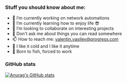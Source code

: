 ### Stuff you should know about me:

- 🔭 I’m currently working on network automations
- 🌱 I’m currently learning how to enjoy life :sunglasses:
- 👯 I’m looking to collaborate on interesting projects
- 💬 Don't ask me about things you can read somewhere
- 📫 How to reach me: valentin.vasilev@progress.com
- :beer: I like it cold and I like it anytime
- :fishing_pole_and_fish: Born to fish, forced to work

### GitHub stats

[![Anurag's GitHub stats](https://github-readme-stats.vercel.app/api?username=valentin-vasilev&count_private=true)](https://github.com/anuraghazra/github-readme-stats)
